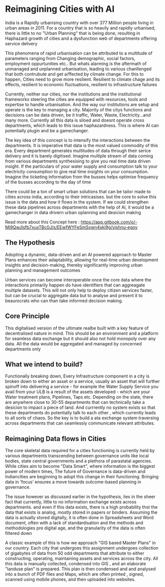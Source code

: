 # Reimagining Cities with AI
India is a Rapidly urbanising country with over 377 Million people living in urban areas in 2011. For a country that is so heavily and rapidly urbanised, there is little to no "Urban Planning" that is being done, resulting in Haphazard growth of cities and a dysfunction web of departments offering service delivery

This phenomena of rapid urbanisation can be attributed to a multitude of parameters ranging from Changing demographic, social factors, employment oppurtunities etc.. But whats alarming is the aftermath of unmanaged and unplanned urbanisation, leading to various chanllenged that both contrubute and get a/ffected by climate change. For this to happen, Cities need to grow more resilient. Resilient to climate chage and its effects, resilient to economic fluctuations, resilient to infrastructure failures

Currently, neither our cities, nor the institutions and the institutional frameworks steering the cities are equipped with resources, tools and expertise to handle urbanisation. And the way our institutions are setup and operate is the key to managing a city. Majority of the citys functions and decisions can be data driven, be it traffic, Water, Waste, Electricity...and many more. Currently all this data is siloed and doesnt operate cross departments, which leads to this issue haphazardness. This is where AI can potentially plugin and be a gamechanger. 

The key idea of this concept is to intensify the interactions between the departments. It is imperative that data is the most valued commodity of this era. Every department generates multitudes of data through their serice delivery and it is barely digitised. Imagine multiple stream of data coming from various departments synthesising to give you real time data driven insight. If the particulars of your water supply and consumption talk to your electricity consumption to give real time insights on your consumption. Imagine the ticketing information from the busses helps optimise frequency of the busses according to the day of time

There could be a ton of smart urban solutions that can be tailor made to cities across india, according to their intricasises. but the core to solve this issue is the data and how it flows in the system. If we could strengthen these data pipelines across departments with the help of AI, it would be a gamechanger in data drivern urban oplanning and desicion making

Read more about this Concept here : https://app.gitbook.com/o/-Mi9QwJlsfb7xuxTBc0J/s/EEwfWYFeSmSxwn4xkj9g/vishnu-egov

##  The Hypothesis ##

Adopting a dynamic, data-driven and an AI powered approach to Master Plans enhances their adaptability, allowing for real-time urban development insights and decision-making, thereby significantly improving urban planning and management outcomes

Urban services can become interoperable once the core data where the interactions primarily happen do have identifiers that can aggreagate multiple datasets. This will not only help to deploy citizen services faster, but can be crucial to aggregate data but to analyse and present it to beaurocrats who can than take informed decision making.

## Core Principle ##
This digitalised version of the ultimate realbe built with a key feature of decentralised nature in mind. This should be an environment and a platform for seamless data exchange but it should also not hold monopoly over any data. All the data would be aggregated and managed by concerned departments only 

## What we intend to build? ##
Functionally breaking down, Every Infrastructure component in a city is broken down to either an asset or a service, usually an asset that will further spinoff into delivering a service - for example the Water Supply Service you avail from your ULB is a result of the assets developed - which are your Water treatment plans, Pipelines, Taps etc. Depending on the state, there are anywhere close to 30-55 departments that can technically take a desicion to impact a piece of land. And currrently no system exists so that these departments do potentially talk to each other , which currently leads to all sorts of chaos. So the key is to build a ata exchange system traversing across departments that can seamlessly communicate relevant attributes. 

## Reimagining Data flows in Cities ##
The core skeletal data required for a cities functioning is currently held by various departments transcending between governance units like local bodies, state central governments and a plethora of parastatal agencies. While cities aim to become "Data Smart", where information is the biggest power of modern times, The future of Governance is data-driven and Indiancities are beginning to adopt this change in their functioning. Bringing data in ‘focus’ ensures a move towards outcome-based planning in governance.

The issue however as discussed earlier in the hypothesis, lies in the sheer fact that currently, little to no information exchange exists across departments. and even if this data exists, there is a high probability thst the data that exists is analog, mostly stored in papers or binders. Assuming the data is actually stored digitally, it is often done in Spreadsheets and Word document, often with a lack of standardisation and the methods and methodologies pre digital age, and the granularity of the data is often filtered down

A classic example of this is how we approach "GIS based Master Plans" in our country. Each city that undergoes this assignment undergoes collection of gigabytes of data from 50 odd departments that attribute to either constructing, operating, maintaining assets and services across the city. All this data is manually collected, condensed into GIS , and an elaborate "landuse plan" is prepared.  This plan is then condensed and and analysed into a bunch of PDF files and Maps, which are often printed , signed, scanned using mobile phones, and then uploaded into websites.  


